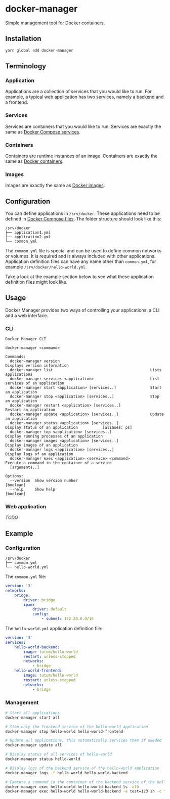 # docker-manager

Simple management tool for Docker containers.

## Installation
```bash
yarn global add docker-manager
```

## Terminology
### Application
Applications are a collection of services that you would like to run. For example, a typical web application has two services, namely a backend and a frontend.

### Services
Services are containers that you would like to run. Services are exactly the same as [Docker Compose services](https://docs.docker.com/compose/compose-file/#service-configuration-reference).

### Containers
Containers are runtime instances of an image. Containers are exactly the same as [Docker containers](https://docs.docker.com/glossary/#container).

### Images
Images are exactly the same as [Docker images](https://docs.docker.com/glossary/#image).

## Configuration
You can define applications in `/srv/docker`. These applications need to be defined in [Docker Compose files](https://docs.docker.com/compose/compose-file/). The folder structure should look like this:
```
/srv/docker
├── application1.yml
├── application2.yml
└── common.yml
```

The `common.yml` file is special and can be used to define common networks or volumes. It is required and is always included with other applications. Application definition files can have any name other than `common.yml`, for example `/srv/docker/hello-world.yml`.

Take a look at the example section below to see what these application definition files might look like.

## Usage
Docker Manager provides two ways of controlling your applications: a CLI and a web interface.

### CLI
```
Docker Manager CLI

docker-manager <command>

Commands:
  docker-manager version                                        Displays version information
  docker-manager list                                           Lists applications
  docker-manager services <application>                         List services of an application
  docker-manager start <application> [services..]               Start an application
  docker-manager stop <application> [services..]                Stop an application
  docker-manager restart <application> [services..]             Restart an application
  docker-manager update <application> [services..]              Update an application
  docker-manager status <application> [services..]              Display status of an application           [aliases: ps]
  docker-manager top <application> [services..]                 Display running processes of an application
  docker-manager images <application> [services..]              Display images of an application
  docker-manager logs <application> [services..]                Display logs of an application
  docker-manager exec <application> <service> <command>         Execute a command in the container of a service
  [arguments..]

Options:
  --version  Show version number                                                                               [boolean]
  --help     Show help                                                                                         [boolean]
```

### Web application
*TODO*

## Example
### Configuration
```
/srv/docker
├── common.yml
└── hello-world.yml
```

The `common.yml` file:
```yml
version: '3'
networks:
    bridge:
        driver: bridge
        ipam:
            driver: default
            config:
                - subnet: 172.20.0.0/16
```

The `hello-world.yml` application definition file:
```yml
version: '3'
services:
    hello-world-backend:
        image: tutum/hello-world
        restart: unless-stopped
        networks:
            - bridge
    hello-world-frontend:
        image: tutum/hello-world
        restart: unless-stopped
        networks:
            - bridge
```

### Management
```bash
# Start all applications
docker-manager start all

# Stop only the frontend service of the hello-world application
docker-manager stop hello-world hello-world-frontend

# Update all applications, this automatically services them if needed
docker-manager update all

# Display status of all services of hello-world
docker-manager status hello-world

# Display logs of the backend service of the hello-world application
docker-manager logs -f hello-world hello-world-backend

# Execute a command in the container of the backend service of the hello-world application
docker-manager exec hello-world hello-world-backend ls -alh
docker-manager exec hello-world hello-world-backend -e test=123 sh -c "echo \$test"
```
